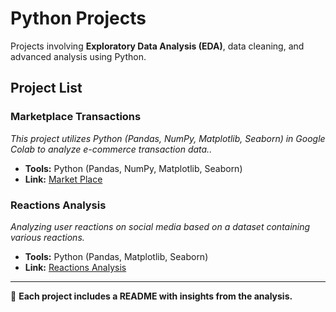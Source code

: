 # Python Projects  

Projects involving **Exploratory Data Analysis (EDA)**, data cleaning, and advanced analysis using Python.  

## Project List  

### **Marketplace Transactions**  
*This project utilizes Python (Pandas, NumPy, Matplotlib, Seaborn) in Google Colab to analyze e-commerce transaction data..*  
- **Tools:** Python (Pandas, NumPy, Matplotlib, Seaborn)
- **Link:** [Market Place](https://github.com/dyonsetio21/python_projects/tree/main/data_cleaning)  

### **Reactions Analysis**  
*Analyzing user reactions on social media based on a dataset containing various reactions.*  
- **Tools:** Python (Pandas, Matplotlib, Seaborn)
- **Link:** [Reactions Analysis](https://github.com/dyonsetio21/python_projects/tree/main/ecommerce_eda)  

---
📢 **Each project includes a README with insights from the analysis.**  
